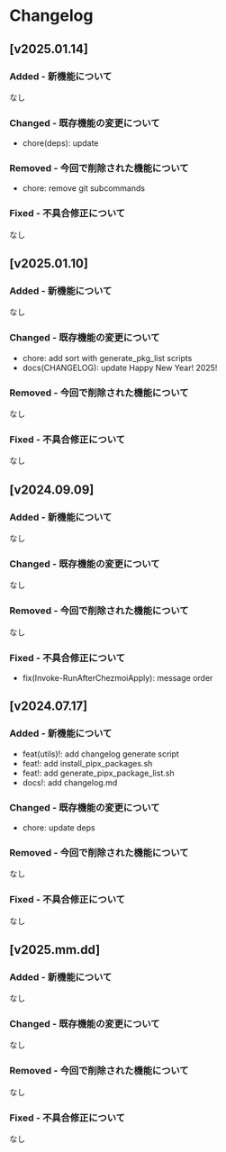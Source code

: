 # Changelog

## [v2025.01.14]

### Added - 新機能について

なし

### Changed - 既存機能の変更について

- chore(deps): update

### Removed - 今回で削除された機能について

- chore: remove git subcommands

### Fixed - 不具合修正について

なし

## [v2025.01.10]

### Added - 新機能について

なし

### Changed - 既存機能の変更について

- chore: add sort with generate_pkg_list scripts
- docs(CHANGELOG): update Happy New Year! 2025!

### Removed - 今回で削除された機能について

なし

### Fixed - 不具合修正について

なし

## [v2024.09.09]

### Added - 新機能について

なし

### Changed - 既存機能の変更について

なし

### Removed - 今回で削除された機能について

なし

### Fixed - 不具合修正について

- fix(Invoke-RunAfterChezmoiApply): message order

## [v2024.07.17]

### Added - 新機能について

- feat(utils)!: add changelog generate script
- feat!: add install_pipx_packages.sh
- feat!: add generate_pipx_package_list.sh
- docs!: add changelog.md

### Changed - 既存機能の変更について

- chore: update deps

### Removed - 今回で削除された機能について

なし

### Fixed - 不具合修正について

なし

## [v2025.mm.dd]

### Added - 新機能について

なし

### Changed - 既存機能の変更について

なし

### Removed - 今回で削除された機能について

なし

### Fixed - 不具合修正について

なし

